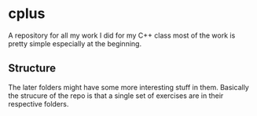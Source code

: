 # cplus
A repository for all my work I did for my C++ class most of the work is pretty simple especially at the beginning.

## Structure
The later folders might have some more interesting stuff in them. Basically the strucure of the repo is that a single set of exercises
are in their respective folders.
